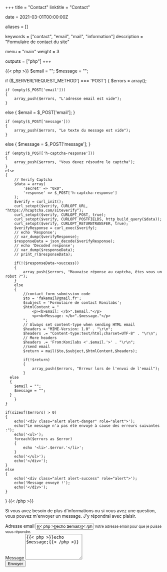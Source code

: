 +++
title = "Contact"
linktitle = "Contact"

date = 2021-03-01T00:00:00Z

aliases = []

keywords = ["contact", "email", "mail", "information"]
description = "Formulaire de contact du site"

menu = "main"
weight = 3

outputs = ["php"]
+++

{{< php >}}
$email = "";
$message = "";

if ($_SERVER['REQUEST_METHOD'] === 'POST')
{
	$errors = array();

	if (empty($_POST['email']))
	{
		array_push($errors, "L'adresse email est vide");
	}
  else
  {
    $email = $_POST['email'];
  }

	if (empty($_POST['message']))
	{
		array_push($errors, "Le texte du message est vide");
	}
  else
  {
    $message = $_POST['message'];
  }

	if (empty($_POST['h-captcha-response']))
	{
		array_push($errors, "Vous devez résoudre le captcha");
	}
	else 
	{
		// Verify Captcha
		$data = array(
			'secret' => "0x0",
			'response' => $_POST['h-captcha-response']
		);
		$verify = curl_init();
		curl_setopt($verify, CURLOPT_URL, "https://hcaptcha.com/siteverify");
		curl_setopt($verify, CURLOPT_POST, true);
		curl_setopt($verify, CURLOPT_POSTFIELDS, http_build_query($data));
		curl_setopt($verify, CURLOPT_RETURNTRANSFER, true);
		$verifyResponse = curl_exec($verify);
		// echo 'Response';
		// var_dump($verifyResponse);
		$responseData = json_decode($verifyResponse);
		// echo 'Decoded response';
		// var_dump($responseData);
		// print_r($responseData);

		if(!($responseData->success))
		{
			array_push($errors, "Mauvaise réponse au captcha, êtes vous un robot ?");
		} 
		else
		{
			//contact form submission code
			$to = 'fakemail@gmail.fr';
			$subject = 'Formulaire de contact Konilabs';
			$htmlContent = "
				<p><b>Email: </b>".$email."</p>
				<p><b>Message: </b>".$message."</p>
			";
			// Always set content-type when sending HTML email
			$headers = "MIME-Version: 1.0" . "\r\n";
			$headers .= "Content-type:text/html;charset=UTF-8" . "\r\n";
			// More headers
			$headers .= 'From:Konilabs <'.$email.'>' . "\r\n";
			//send email
			$return = mail($to,$subject,$htmlContent,$headers);
			
			if(!$return)
			{
				array_push($errors, "Erreur lors de l'envoi de l'email");	
			}
      else
      {
        $email = "";
        $message = "";
      }
		}
	}

	if(sizeof($errors) > 0)
	{
		echo('<div class="alert alert-danger" role="alert">');
		echo("Le message n'a pas été envoyé à cause des erreurs suivantes :");
		echo('<ul>');
		foreach($errors as $error)
		{
			echo '<li>'.$error.'</li>';
		}
		echo('</ul>');
		echo('</div>');
	}
	else
	{
		echo('<div class="alert alert-success" role="alert">');
		echo('Message envoyé !');
		echo('</div>');
	}
}
{{< /php >}}

Si vous avez besoin de plus d'informations ou si vous avez une question, vous pouvez m'envoyer un message. J'y répondrai avec plaisir.

<form method="post">
  <div class="form-group">
    <label for="InputEmail">Adresse email</label>
    <input type="email" class="form-control" name="email" id="InputEmail" aria-describedby="emailHelp" value="{{< php >}}echo $email;{{< /php >}}" required>
    <small id="emailHelp" class="form-text text-muted">Votre adresse email pour que je puisse vous répondre.</small>
  </div>
  <div class="form-group">
    <label for="MessageText">Message</label>
    <textarea class="form-control" id="MessageText" name="message" rows="5" required>{{< php >}}echo $message;{{< /php >}}</textarea>
  </div>
  <div class="form-group">
    <div class="h-captcha" data-sitekey="51d0bf26-a8fc-495b-bd21-3d4b675f8f14"></div>
  </div>
  <button type="submit" class="btn btn-primary">Envoyer</button>
</form>

<script src="https://hcaptcha.com/1/api.js" async defer></script>